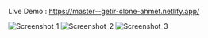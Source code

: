 
Live Demo : https://master--getir-clone-ahmet.netlify.app/

![Screenshot_1](https://user-images.githubusercontent.com/66937298/229709055-340d030e-a2ff-4f88-862c-30d51adb0397.png)
![Screenshot_2](https://user-images.githubusercontent.com/66937298/229709059-d8c9f00d-ad23-48fc-98bc-3c85e9c1688a.png)
![Screenshot_3](https://user-images.githubusercontent.com/66937298/229709064-0c62cd10-70be-4ee0-982a-f4c169349d58.png)
